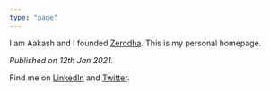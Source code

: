 ```yaml
---
type: "page"
---
```


I am Aakash and I founded [Zerodha](https://zerodha.com). This is my personal homepage.


*Published on 12th Jan 2021.*

Find me on [LinkedIn](https://www.linkedin.com/in/nithin-kamath-81136242) and [Twitter](https://twitter.com/nithin0dha).
